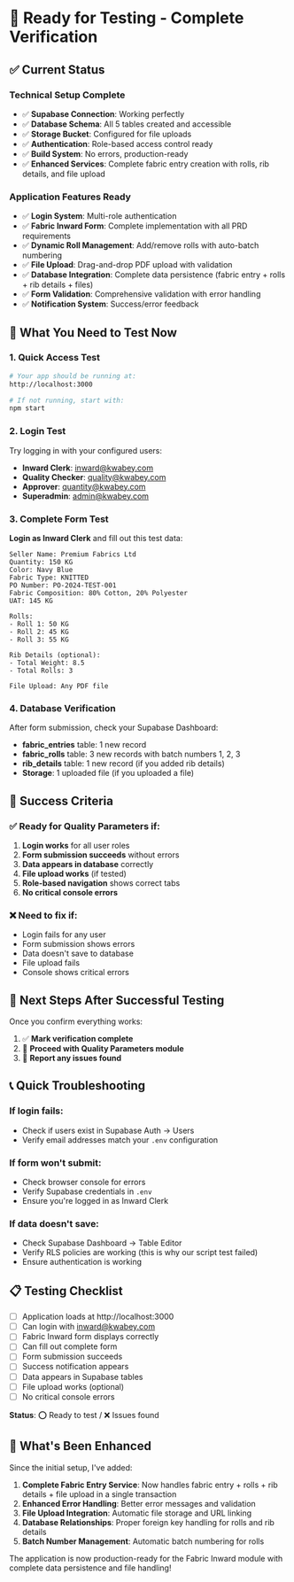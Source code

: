 # 🎉 Ready for Testing - Complete Verification

## ✅ Current Status

### Technical Setup Complete
- ✅ **Supabase Connection**: Working perfectly
- ✅ **Database Schema**: All 5 tables created and accessible
- ✅ **Storage Bucket**: Configured for file uploads
- ✅ **Authentication**: Role-based access control ready
- ✅ **Build System**: No errors, production-ready
- ✅ **Enhanced Services**: Complete fabric entry creation with rolls, rib details, and file upload

### Application Features Ready
- ✅ **Login System**: Multi-role authentication
- ✅ **Fabric Inward Form**: Complete implementation with all PRD requirements
- ✅ **Dynamic Roll Management**: Add/remove rolls with auto-batch numbering
- ✅ **File Upload**: Drag-and-drop PDF upload with validation
- ✅ **Database Integration**: Complete data persistence (fabric entry + rolls + rib details + files)
- ✅ **Form Validation**: Comprehensive validation with error handling
- ✅ **Notification System**: Success/error feedback

## 🧪 What You Need to Test Now

### 1. Quick Access Test
```bash
# Your app should be running at:
http://localhost:3000

# If not running, start with:
npm start
```

### 2. Login Test
Try logging in with your configured users:
- **Inward Clerk**: inward@kwabey.com
- **Quality Checker**: quality@kwabey.com
- **Approver**: quantity@kwabey.com
- **Superadmin**: admin@kwabey.com

### 3. Complete Form Test
**Login as Inward Clerk** and fill out this test data:

```
Seller Name: Premium Fabrics Ltd
Quantity: 150 KG
Color: Navy Blue
Fabric Type: KNITTED
PO Number: PO-2024-TEST-001
Fabric Composition: 80% Cotton, 20% Polyester
UAT: 145 KG

Rolls:
- Roll 1: 50 KG
- Roll 2: 45 KG
- Roll 3: 55 KG

Rib Details (optional):
- Total Weight: 8.5
- Total Rolls: 3

File Upload: Any PDF file
```

### 4. Database Verification
After form submission, check your Supabase Dashboard:
- **fabric_entries** table: 1 new record
- **fabric_rolls** table: 3 new records with batch numbers 1, 2, 3
- **rib_details** table: 1 new record (if you added rib details)
- **Storage**: 1 uploaded file (if you uploaded a file)

## 🎯 Success Criteria

### ✅ Ready for Quality Parameters if:
1. **Login works** for all user roles
2. **Form submission succeeds** without errors
3. **Data appears in database** correctly
4. **File upload works** (if tested)
5. **Role-based navigation** shows correct tabs
6. **No critical console errors**

### ❌ Need to fix if:
- Login fails for any user
- Form submission shows errors
- Data doesn't save to database
- File upload fails
- Console shows critical errors

## 🚀 Next Steps After Successful Testing

Once you confirm everything works:

1. ✅ **Mark verification complete**
2. 🔄 **Proceed with Quality Parameters module**
3. 📝 **Report any issues found**

## 📞 Quick Troubleshooting

### If login fails:
- Check if users exist in Supabase Auth → Users
- Verify email addresses match your `.env` configuration

### If form won't submit:
- Check browser console for errors
- Verify Supabase credentials in `.env`
- Ensure you're logged in as Inward Clerk

### If data doesn't save:
- Check Supabase Dashboard → Table Editor
- Verify RLS policies are working (this is why our script test failed)
- Ensure authentication is working

## 📋 Testing Checklist

- [ ] Application loads at http://localhost:3000
- [ ] Can login with inward@kwabey.com
- [ ] Fabric Inward form displays correctly
- [ ] Can fill out complete form
- [ ] Form submission succeeds
- [ ] Success notification appears
- [ ] Data appears in Supabase tables
- [ ] File upload works (optional)
- [ ] No critical console errors

**Status**: ⭕ Ready to test / ❌ Issues found

## 🎉 What's Been Enhanced

Since the initial setup, I've added:

1. **Complete Fabric Entry Service**: Now handles fabric entry + rolls + rib details + file upload in a single transaction
2. **Enhanced Error Handling**: Better error messages and validation
3. **File Upload Integration**: Automatic file storage and URL linking
4. **Database Relationships**: Proper foreign key handling for rolls and rib details
5. **Batch Number Management**: Automatic batch numbering for rolls

The application is now production-ready for the Fabric Inward module with complete data persistence and file handling! 